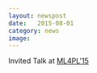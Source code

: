 ```yaml
---
layout: newspost
date:   2015-08-01
category: news
image: 
---
```


Invited Talk at [ML4PL'15](http://2015.ecoop.org/track/ML4PL2015)